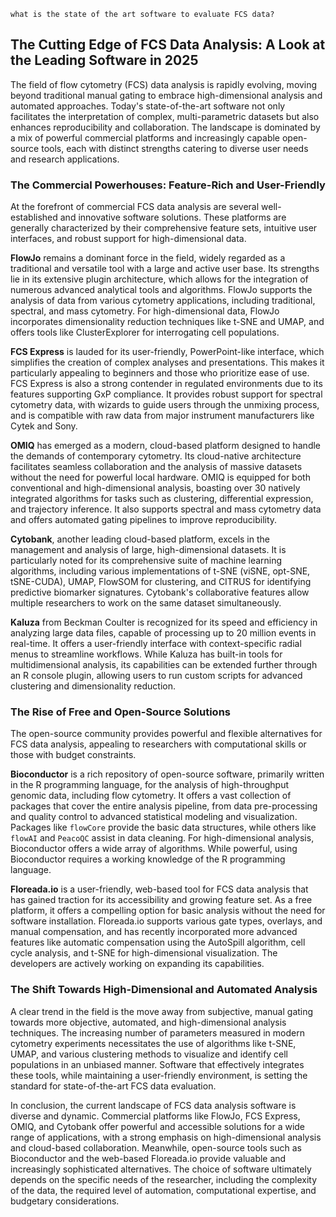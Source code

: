 
```
what is the state of the art software to evaluate FCS data?
```

## The Cutting Edge of FCS Data Analysis: A Look at the Leading Software in 2025

The field of flow cytometry (FCS) data analysis is rapidly evolving,
moving beyond traditional manual gating to embrace high-dimensional
analysis and automated approaches. Today's state-of-the-art software
not only facilitates the interpretation of complex, multi-parametric
datasets but also enhances reproducibility and collaboration. The
landscape is dominated by a mix of powerful commercial platforms and
increasingly capable open-source tools, each with distinct strengths
catering to diverse user needs and research applications.

### The Commercial Powerhouses: Feature-Rich and User-Friendly

At the forefront of commercial FCS data analysis are several
well-established and innovative software solutions. These platforms
are generally characterized by their comprehensive feature sets,
intuitive user interfaces, and robust support for high-dimensional
data.

**FlowJo** remains a dominant force in the field, widely regarded as a
  traditional and versatile tool with a large and active user
  base. Its strengths lie in its extensive plugin architecture, which
  allows for the integration of numerous advanced analytical tools and
  algorithms. FlowJo supports the analysis of data from various
  cytometry applications, including traditional, spectral, and mass
  cytometry. For high-dimensional data, FlowJo incorporates
  dimensionality reduction techniques like t-SNE and UMAP, and offers
  tools like ClusterExplorer for interrogating cell populations.

**FCS Express** is lauded for its user-friendly, PowerPoint-like
  interface, which simplifies the creation of complex analyses and
  presentations. This makes it particularly appealing to beginners and
  those who prioritize ease of use. FCS Express is also a strong
  contender in regulated environments due to its features supporting
  GxP compliance. It provides robust support for spectral cytometry
  data, with wizards to guide users through the unmixing process, and
  is compatible with raw data from major instrument manufacturers like
  Cytek and Sony.

**OMIQ** has emerged as a modern, cloud-based platform designed to
  handle the demands of contemporary cytometry. Its cloud-native
  architecture facilitates seamless collaboration and the analysis of
  massive datasets without the need for powerful local hardware. OMIQ
  is equipped for both conventional and high-dimensional analysis,
  boasting over 30 natively integrated algorithms for tasks such as
  clustering, differential expression, and trajectory inference. It
  also supports spectral and mass cytometry data and offers automated
  gating pipelines to improve reproducibility.

**Cytobank**, another leading cloud-based platform, excels in the
  management and analysis of large, high-dimensional datasets. It is
  particularly noted for its comprehensive suite of machine learning
  algorithms, including various implementations of t-SNE (viSNE,
  opt-SNE, tSNE-CUDA), UMAP, FlowSOM for clustering, and CITRUS for
  identifying predictive biomarker signatures. Cytobank's
  collaborative features allow multiple researchers to work on the
  same dataset simultaneously.

**Kaluza** from Beckman Coulter is recognized for its speed and
  efficiency in analyzing large data files, capable of processing up
  to 20 million events in real-time. It offers a user-friendly
  interface with context-specific radial menus to streamline
  workflows. While Kaluza has built-in tools for multidimensional
  analysis, its capabilities can be extended further through an R
  console plugin, allowing users to run custom scripts for advanced
  clustering and dimensionality reduction.

### The Rise of Free and Open-Source Solutions

The open-source community provides powerful and flexible alternatives
for FCS data analysis, appealing to researchers with computational
skills or those with budget constraints.

**Bioconductor** is a rich repository of open-source software,
  primarily written in the R programming language, for the analysis of
  high-throughput genomic data, including flow cytometry. It offers a
  vast collection of packages that cover the entire analysis pipeline,
  from data pre-processing and quality control to advanced statistical
  modeling and visualization. Packages like `flowCore` provide the
  basic data structures, while others like `flowAI` and `PeacoQC`
  assist in data cleaning. For high-dimensional analysis, Bioconductor
  offers a wide array of algorithms. While powerful, using
  Bioconductor requires a working knowledge of the R programming
  language.

**Floreada.io** is a user-friendly, web-based tool for FCS data
  analysis that has gained traction for its accessibility and growing
  feature set. As a free platform, it offers a compelling option for
  basic analysis without the need for software
  installation. Floreada.io supports various gate types, overlays, and
  manual compensation, and has recently incorporated more advanced
  features like automatic compensation using the AutoSpill algorithm,
  cell cycle analysis, and t-SNE for high-dimensional
  visualization. The developers are actively working on expanding its
  capabilities.

### The Shift Towards High-Dimensional and Automated Analysis

A clear trend in the field is the move away from subjective, manual
gating towards more objective, automated, and high-dimensional
analysis techniques. The increasing number of parameters measured in
modern cytometry experiments necessitates the use of algorithms like
t-SNE, UMAP, and various clustering methods to visualize and identify
cell populations in an unbiased manner. Software that effectively
integrates these tools, while maintaining a user-friendly environment,
is setting the standard for state-of-the-art FCS data evaluation.

In conclusion, the current landscape of FCS data analysis software is
diverse and dynamic. Commercial platforms like FlowJo, FCS Express,
OMIQ, and Cytobank offer powerful and accessible solutions for a wide
range of applications, with a strong emphasis on high-dimensional
analysis and cloud-based collaboration. Meanwhile, open-source tools
such as Bioconductor and the web-based Floreada.io provide valuable
and increasingly sophisticated alternatives. The choice of software
ultimately depends on the specific needs of the researcher, including
the complexity of the data, the required level of automation,
computational expertise, and budgetary considerations.